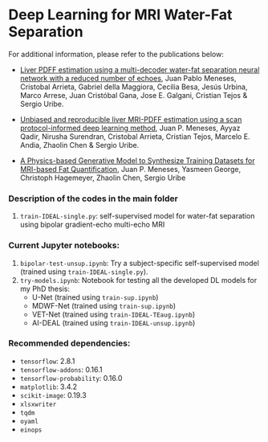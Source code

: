# Deep Learning for MRI Water-Fat Separation

For additional information, please refer to the publications below:

- [Liver PDFF estimation using a multi-decoder water-fat separation neural network with a reduced number of echoes](https://link.springer.com/article/10.1007/s00330-023-09576-2), Juan Pablo Meneses, Cristobal Arrieta, Gabriel della Maggiora, Cecilia Besa, Jesús Urbina, Marco Arrese, Juan Cristóbal Gana, Jose E. Galgani, Cristian Tejos & Sergio Uribe.

- [Unbiased and reproducible liver MRI-PDFF estimation using a scan protocol-informed deep learning method](https://link.springer.com/10.1007/s00330-024-11164-x), Juan P. Meneses, Ayyaz Qadir, Nirusha Surendran, Cristobal Arrieta, Cristian Tejos, Marcelo E. Andia, Zhaolin Chen & Sergio Uribe.

- [A Physics-based Generative Model to Synthesize Training Datasets for MRI-based Fat Quantification](https://arxiv.org/abs/2412.08741), Juan P. Meneses, Yasmeen George, Christoph Hagemeyer, Zhaolin Chen, Sergio Uribe

### Description of the codes in the main folder
1. ```train-IDEAL-single.py```: self-supervised model for water-fat separation using bipolar gradient-echo multi-echo MRI

### Current Jupyter notebooks:
1. ```bipolar-test-unsup.ipynb```: Try a subject-specific self-supervised model (trained using ```train-IDEAL-single.py```).
2. ```try-models.ipynb```: Notebook for testing all the developed DL models for my PhD thesis:
	- U-Net (trained using ```train-sup.ipynb```)
	- MDWF-Net (trained using ```train-sup.ipynb```)
	- VET-Net (trained using ```train-IDEAL-TEaug.ipynb```)
	- AI-DEAL (trained using ```train-IDEAL-unsup.ipynb```)

### Recommended dependencies:
- ```tensorflow```: 2.8.1
- ```tensorflow-addons```: 0.16.1
- ```tensorflow-probability```: 0.16.0
- ```matplotlib```: 3.4.2
- ```scikit-image```: 0.19.3
- ```xlsxwriter```
- ```tqdm```
- ```oyaml```
- ```einops```

